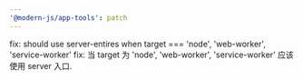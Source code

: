 ```yaml
---
'@modern-js/app-tools': patch
---
```


fix: should use server-entires when target === 'node', 'web-worker', 'service-worker'
fix: 当 target 为 'node', 'web-worker', 'service-worker' 应该使用 server 入口.
